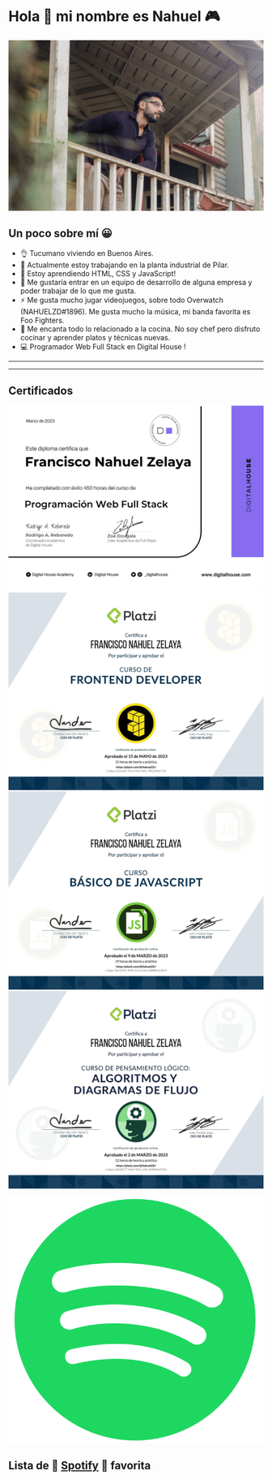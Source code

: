 # Hola 👋 mi nombre es **Nahuel** 🎮

![](/_MG_9785.jpg)
## Un poco sobre mí 😀

- 👌 Tucumano viviendo en Buenos Aires.
- 🔭 Actualmente estoy trabajando en la planta industrial de Pilar.
- 🌱 Estoy aprendiendo HTML, CSS y JavaScript!
- 👯 Me gustaría entrar en un equipo de desarrollo de alguna empresa y poder trabajar de lo que me gusta.
- ⚡ Me gusta mucho jugar videojuegos, sobre todo Overwatch (NAHUELZD#1896). Me gusta mucho la música, mi banda favorita es Foo Fighters.
- 🥩 Me encanta todo lo relacionado a la cocina. No soy chef pero disfruto cocinar y aprender platos y técnicas nuevas.
- 💻 Programador Web Full Stack en Digital House !

---
---

## Certificados

![](./fullstack.jpg)
![](./frontend.jpg)
![](./javascript.jpg)
![](./pensamiento.jpg)


![](./pngwing.com%20(3).png)

## Lista de 🎼 [Spotify](https://open.spotify.com/playlist/4KYnCtRV2kaLxYEh0lXNIQ?si=c6c12ac62b32447f) 🎼 favorita
